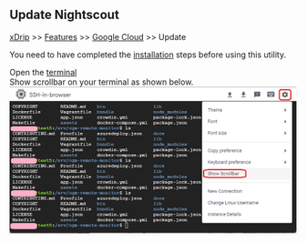 ## Update Nightscout
[xDrip](../../README.md) >> [Features](../Features_page.md) >> [Google Cloud](./GoogleCloud.md) >> Update  
  
You need to have completed the [installation](./GoogleCloud.md) steps before using this utility.  
  
Open the [terminal](./Terminal.md)  
Show scrollbar on your terminal as shown below.    
![](./images/Scroll.png)  
